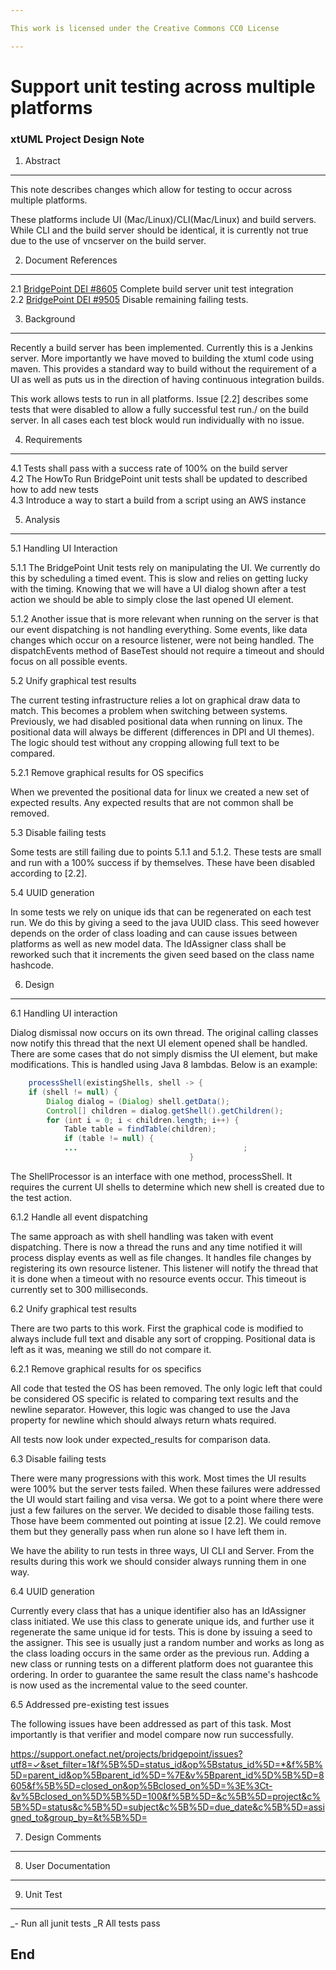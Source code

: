 ```yaml
---

This work is licensed under the Creative Commons CC0 License

---
```


# Support unit testing across multiple platforms
### xtUML Project Design Note


1. Abstract
-----------
This note describes changes which allow for testing to occur across multiple platforms.  

These platforms include UI (Mac/Linux)/CLI(Mac/Linux) and build servers.  While CLI and the build server should be identical, it is currently not true due to the use of vncserver on the build server.

2. Document References
----------------------
<a id="2.1"></a>2.1 [BridgePoint DEI #8605](https://support.onefact.net/issues/8605) Complete build server unit test integration   
<a id="2.2"></a>2.2 [BridgePoint DEI #9505](https://support.onefact.net/issues/9505) Disable remaining failing tests.    

3. Background
-------------
Recently a build server has been implemented.  Currently this is a Jenkins server.  More importantly we have moved to building the xtuml code using maven.  This provides a standard way to build without the requirement of a UI as well as puts us in the direction of having continuous integration builds.

This work allows tests to run in all platforms.  Issue [2.2] describes some tests that were disabled to allow a fully successful test run./ on the build server.  In all cases each test block would run individually with no issue.  

4. Requirements
---------------
4.1  Tests shall pass with a success rate of 100% on the build server  
4.2  The HowTo Run BridgePoint unit tests shall be updated to described how to add new tests  
4.3  Introduce a way to start a build from a script using an AWS instance  

5. Analysis
-----------
5.1 Handling UI Interaction  

5.1.1 The BridgePoint Unit tests rely on manipulating the UI.  We currently do this by scheduling a timed event.  This is slow and relies on getting lucky with the timing.  Knowing that we will have a UI dialog shown after a test action we should be able to simply close the last opened UI element.  

5.1.2 Another issue that is more relevant when running on the server is that our event dispatching is not handling everything.  Some events, like data changes which occur on a resource listener, were not being handled.  The dispatchEvents method of BaseTest should not require a timeout and should focus on all possible events.  

5.2 Unify graphical test results  

The current testing infrastructure relies a lot on graphical draw data to match.  This becomes a problem when switching between systems.  Previously, we had disabled positional data when running on linux.  The positional data will always be different (differences in DPI and UI themes).  The logic should test without any cropping allowing full text to be compared.  

5.2.1 Remove graphical results for OS specifics  

When we prevented the positional data for linux we created  a new set of expected results.  Any expected results that are not common shall be removed.  
 
5.3 Disable failing tests  

Some tests are still failing due to points 5.1.1 and 5.1.2.  These tests are small and run with a 100% success if by themselves.  These have been disabled according to [2.2].  

5.4 UUID generation  

In some tests we rely on unique ids that can be regenerated on each test run.  We do this by giving a seed to the java UUID class.  This seed however depends on the order of class loading and can cause issues between platforms as well as new model data.  The IdAssigner class shall be reworked such that it increments the given seed based on the class name hashcode.  

6. Design
---------
6.1 Handling UI interaction  

Dialog dismissal now occurs on its own thread.  The original calling classes now notify this thread that the next UI element opened shall be handled.  There are some cases that do not simply dismiss the UI element, but make modifications.  This is handled using Java 8 lambdas.  Below is an example:  

```java
	processShell(existingShells, shell -> {
	if (shell != null) {
		Dialog dialog = (Dialog) shell.getData();
		Control[] children = dialog.getShell().getChildren();
		for (int i = 0; i < children.length; i++) {
			Table table = findTable(children);
			if (table != null) {
			...										;
										}
```   

The ShellProcessor is an interface with one method, processShell.  It requires the current UI shells to determine which new shell is created due to the test action.  

6.1.2 Handle all event dispatching  

The same approach as with shell handling was taken with event dispatching.  There is now a thread the runs and any time notified it will process display events as well as file changes.  It handles file changes by registering its own resource listener.  This listener will notify the thread that it is done when a timeout with no resource events occur.  This timeout is currently set to 300 milliseconds.  

6.2 Unify graphical test results  

There are two parts to this work.  First the graphical code is modified to always include full text and disable any sort of cropping.  Positional data is left as it was, meaning we still do not compare it.  

6.2.1  Remove graphical results for os specifics  

All code that tested the OS has been removed.  The only logic left that could be considered OS specific is related to comparing text results and the newline separator.  However, this logic was changed to use the Java property for newline which should always return whats required.  

All tests now look under expected_results for comparison data.  

6.3  Disable failing tests  

There were many progressions with this work.  Most times the UI results were 100% but the server tests failed.  When these failures were addressed the UI would start failing and visa versa.  We got to a point where there were just a few failures on the server.  We decided to disable those failing tests.  Those have beem commented out pointing at issue [2.2].  We could remove them but they generally pass when run alone so I have left them in.  

We have the ability to run tests in three ways, UI CLI and Server.  From the results during this work we should consider always running them in one way.  

6.4 UUID generation  

Currently every class that has a unique identifier also has an IdAssigner class initiated.  We use this class to generate unique ids, and further use it regenerate the same unique id for tests.  This is done by issuing a seed to the assigner.  This see is usually just a random number and works as long as the class loading occurs in the same order as the previous run.  Adding a new class or running tests on a different platform does not guarantee this ordering.  In order to guarantee the same result the class name's hashcode is now used as the incremental value to the seed counter.  

6.5 Addressed pre-existing test issues  

The following issues have been addressed as part of this task.  Most importantly is that verifier and model compare now run successfully.  

https://support.onefact.net/projects/bridgepoint/issues?utf8=✓&set_filter=1&f%5B%5D=status_id&op%5Bstatus_id%5D=*&f%5B%5D=parent_id&op%5Bparent_id%5D=%7E&v%5Bparent_id%5D%5B%5D=8605&f%5B%5D=closed_on&op%5Bclosed_on%5D=%3E%3Ct-&v%5Bclosed_on%5D%5B%5D=100&f%5B%5D=&c%5B%5D=project&c%5B%5D=status&c%5B%5D=subject&c%5B%5D=due_date&c%5B%5D=assigned_to&group_by=&t%5B%5D=

7. Design Comments
------------------

8. User Documentation
---------------------

9. Unit Test
------------
_- Run all junit tests
_R All tests pass

End
---
